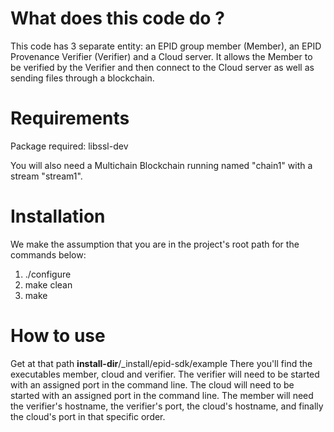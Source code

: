 # What does this code do ?
This code has 3 separate entity: an EPID group member (Member), an EPID Provenance Verifier (Verifier) and a Cloud server.
It allows the Member to be verified by the Verifier and then connect to the Cloud server as well as sending files through a blockchain.

# Requirements
Package required: libssl-dev

You will also need a Multichain Blockchain running named "chain1" with a stream "stream1".

# Installation
We make the assumption that you are in the project's root path for the commands below:

1) ./configure
2) make clean
3) make

# How to use
Get at that path __install-dir__/_install/epid-sdk/example
There you'll find the executables member, cloud and verifier. 
The verifier will need to be started with an assigned port in the command line.
The cloud will need to be started with an assigned port in the command line.
The member will need the verifier's hostname, the verifier's port, the cloud's hostname, and finally the cloud's port in that specific order.
